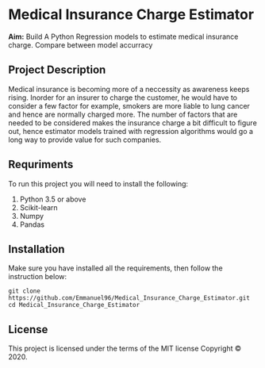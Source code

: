 # Medical Insurance Charge Estimator

**Aim:** Build A Python Regression models to estimate medical insurance charge. Compare between model accurracy

## Project Description

Medical insurance is becoming more of a neccessity as awareness keeps rising. Inorder for an insurer to charge the customer, he would have to consider a few factor for example, smokers are more liable to lung cancer and hence are normally charged more. The number of factors that are needed to be considered makes the insurance charge a bit difficult to figure out, hence estimator models trained with regression algorithms would go a long way to provide value for such companies.

## Requriments

To run this project you will need to install the following:

1. Python 3.5 or above
2. Scikit-learn
3. Numpy
4. Pandas

## Installation

Make sure you have installed all the requirements, then follow the instruction below:

    git clone https://github.com/Emmanuel96/Medical_Insurance_Charge_Estimator.git
    cd Medical_Insurance_Charge_Estimator

## License

This project is licensed under the terms of the MIT license Copyright &copy; 2020.
